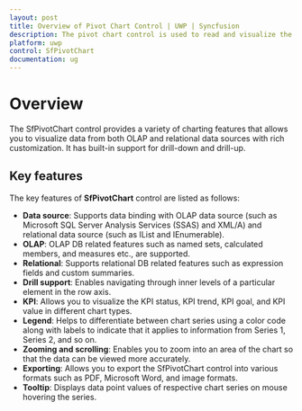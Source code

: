 ```yaml
---
layout: post
title: Overview of Pivot Chart Control | UWP | Syncfusion
description: The pivot chart control is used to read and visualize the business information in the graphical format.
platform: uwp
control: SfPivotChart
documentation: ug
---
```


# Overview

The SfPivotChart control provides a variety of charting features that allows you to visualize data from both OLAP and relational data sources with rich customization. It has built-in support for drill-down and drill-up.

## Key features

The key features of **SfPivotChart** control are listed as follows:

* **Data source**: Supports data binding with OLAP data source (such as Microsoft SQL Server Analysis Services (SSAS) and XML/A) and relational data source (such as IList and IEnumerable).
* **OLAP**: OLAP DB related features such as named sets, calculated members, and measures etc., are supported.
* **Relational**: Supports relational DB related features such as expression fields and custom summaries.
* **Drill support**: Enables navigating through inner levels of a particular element in the row axis.
* **KPI**: Allows you to visualize the KPI status, KPI trend, KPI goal, and KPI value in different chart types.
* **Legend**: Helps to differentiate between chart series using a color code along with labels to indicate that it applies to information from Series 1, Series 2, and so on.
* **Zooming and scrolling**: Enables you to zoom into an area of the chart so that the data can be viewed more accurately.
* **Exporting**: Allows you to export the SfPivotChart control into various formats such as PDF, Microsoft Word, and image formats.
* **Tooltip**: Displays data point values of respective chart series on mouse hovering the series.